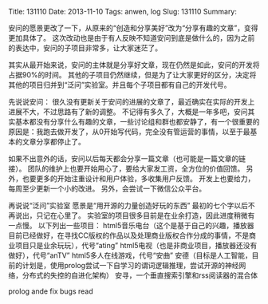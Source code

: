 Title: 131110
Date: 2013-11-10
Tags: anwen, log
Slug: 131110
Summary:

安问的愿景更改了一下，从原来的“创造和分享美好”改为“分享有趣的文章”，变得更加具体了。
这次改动也是由于有人反映不知道安问到底是做什么的，因为之前的表达中，安问的子项目非常多，让大家迷茫了。

其实从最开始来说，安问的主体就是分享好文章，现在仍然是如此，安问的开发将占据90%的时间。
其他的子项目仍然继续，但是为了让大家更好的区分，决定将其他的项目归并到“泛问”实验室。并且每个子项目都有自己的开发代号。

先说说安问：
很久没有更新关于安问的进展的文章了，最近确实在实际的开发上进展不大，不过思路有了新的调整。
不记得有多久了，大概是一年多吧，安问其实基本都没有分享什么有趣的文章，一些讨论组和群也都安静了，有一个很重要的原因是：我跑去做开发了，从0开始写代码，完全没有管运营的事情，以至于最基本的文章分享都停止了。

如果不出意外的话，安问以后每天都会分享一篇文章（也可能是一篇文章的链接）。
团队的维护上也要开始用心了，要给大家发工资，全方位的价值回馈。
另外，也要更多的开始注重设计和用户体验，多收集用户反馈。
开发上也要给力，每周至少更新一个小的改进。
另外，会尝试一下微信公众平台。

再说说“泛问”实验室
愿景是“用开源的力量创造好玩的东西”
最初的七个字以后不再说出，只记在心里了。
实验室的项目很多目前是在业余打造，因此进度稍微有一点慢。
以下列出一些项目：
html5音乐电台（这个是基于自己的兴趣，播放器目前已经做好，在寻找CC版权的作品以及处理商业版权合作分成的事情，不是商业项目只是业余玩玩），代号“ating”
html5电视（也是非商业项目，播放器还没有做好），代号“anTV”
html5多人在线游戏，代号“安曲”
安德（目标是人工智能，目前的计划是，使用prolog尝试一下自学习的谓词逻辑推理，尝试开源的神经网络，分布式的失控的自进化架构）
安寻，一个垂直搜索引擎和rss阅读器的混合体


prolog
ande
fix bugs
read
